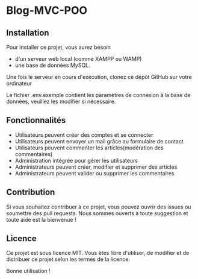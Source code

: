 # Blog-MVC-POO

## Installation
Pour installer ce projet, vous aurez besoin
- d'un serveur web local (comme XAMPP ou WAMP)
- une base de données MySQL. 

Une fois le serveur en cours d'exécution, clonez ce dépôt GitHub sur votre ordinateur 

Le fichier .env.exemple contient les paramètres de connexion à la base de données, veuillez les modifier si nécessaire.

## Fonctionnalités  
-   Utilisateurs peuvent créer des comptes et se connecter
-   Utilisateurs peuvent envoyer un mail grâce au formulaire de contact
-   Utilisateurs peuvent commenter les articles(modération des commentaires)
-   Administration intégrée pour gérer les utilisateurs
-   Administrateurs peuvent créer, modifier et supprimer des articles
-   Administrateurs peuvent valider ou supprimer les commentaires

## Contribution
Si vous souhaitez contribuer à ce projet, vous pouvez ouvrir des issues ou soumettre des pull requests. Nous sommes ouverts à toute suggestion et toute aide est la bienvenue !

## Licence
Ce projet est sous licence MIT. Vous êtes libre d'utiliser, de modifier et de distribuer ce projet selon les termes de la licence.

Bonne utilisation !